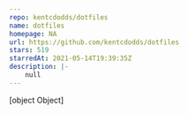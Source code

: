 ```yaml
---
repo: kentcdodds/dotfiles
name: dotfiles
homepage: NA
url: https://github.com/kentcdodds/dotfiles
stars: 519
starredAt: 2021-05-14T19:39:35Z
description: |-
    null
---
```


[object Object]
